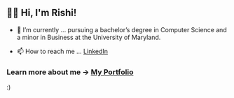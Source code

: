 ## 👋🏻 Hi, I'm Rishi!

- 🔭 I’m currently ... pursuing a bachelor’s degree in Computer Science and a minor in Business at the University of Maryland.

- 📫 How to reach me ... [LinkedIn](https://www.linkedin.com/in/rghosh24)

### Learn more about me -> [My Portfolio](https://rishirajghosh.github.io)

:)
